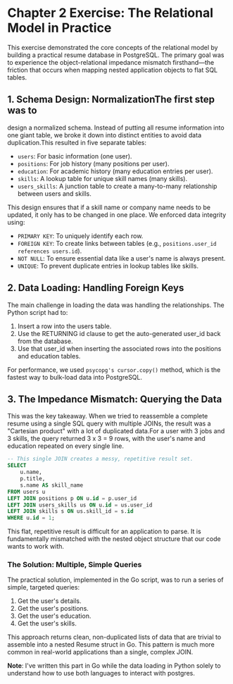 # Chapter 2 Exercise: The Relational Model in Practice

This exercise demonstrated the core concepts of the relational model by building a practical resume database in
PostgreSQL. The primary goal was to experience the object-relational impedance mismatch firsthand—the friction that
occurs when mapping nested application objects to flat SQL tables.

## 1. Schema Design: NormalizationThe first step was to

design a normalized schema. Instead of putting all resume information into one giant table, we broke it down into
distinct entities to avoid data duplication.This resulted in five separate tables:

- `users`: For basic information (one user).
- `positions`: For job history (many positions per user).
- `education`: For academic history (many education entries per user).
- `skills`: A lookup table for unique skill names (many skills).
- `users_skills`: A junction table to create a many-to-many relationship between users and skills.

This design ensures that if a skill name or company name needs to be updated, it only has to be changed in one place. We
enforced data integrity using:

- `PRIMARY KEY`: To uniquely identify each row.
- `FOREIGN KEY`: To create links between tables (e.g., `positions.user_id references users.id`).
- `NOT NULL`: To ensure essential data like a user's name is always present.
- `UNIQUE`: To prevent duplicate entries in lookup tables like skills.

## 2. Data Loading: Handling Foreign Keys

The main challenge in loading the data was handling the relationships. The Python script had to:

1. Insert a row into the users table.
2. Use the RETURNING id clause to get the auto-generated user_id back from the database.
3. Use that user_id when inserting the associated rows into the positions and education tables.

For performance, we used `psycopg's cursor.copy()` method, which is the fastest way to bulk-load data into PostgreSQL.

## 3. The Impedance Mismatch: Querying the Data

This was the key takeaway. When we tried to reassemble a complete resume using a single SQL query with multiple JOINs,
the result was a "Cartesian product" with a lot of duplicated data.For a user with 3 jobs and 3 skills, the query
returned 3 x 3 = 9 rows, with the user's name and education repeated on every single line.

```sql
-- This single JOIN creates a messy, repetitive result set.
SELECT
    u.name,
    p.title,
    s.name AS skill_name
FROM users u
LEFT JOIN positions p ON u.id = p.user_id
LEFT JOIN users_skills us ON u.id = us.user_id
LEFT JOIN skills s ON us.skill_id = s.id
WHERE u.id = 1;
```

This flat, repetitive result is difficult for an application to parse. It is fundamentally mismatched with the nested
object structure that our code wants to work with.

### The Solution: Multiple, Simple Queries

The practical solution, implemented in the Go script, was to run a series of simple, targeted queries:

1. Get the user's details.
2. Get the user's positions.
3. Get the user's education.
4. Get the user's skills.

This approach returns clean, non-duplicated lists of data that are trivial to assemble into a nested Resume struct in
Go. This pattern is much more common in real-world applications than a single, complex JOIN.

**Note**: I've written this part in Go while the data loading in Python solely to understand how to use both languages
to interact with postgres.
